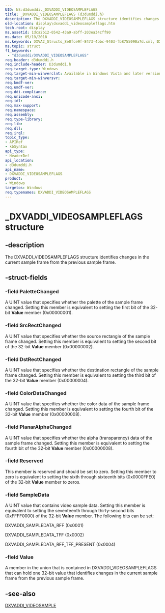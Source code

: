 ```yaml
---
UID: NS:d3dumddi._DXVADDI_VIDEOSAMPLEFLAGS
title: _DXVADDI_VIDEOSAMPLEFLAGS (d3dumddi.h)
description: The DXVADDI_VIDEOSAMPLEFLAGS structure identifies changes in the current sample frame from the previous sample frame.
old-location: display\dxvaddi_videosampleflags.htm
tech.root: display
ms.assetid: 1dca2b12-0542-43a9-abff-203ea34cff90
ms.date: 05/10/2018
ms.keywords: DXVA2_Structs_8e0fce9f-8473-4bbc-9403-fb8755090a7d.xml, DXVADDI_VIDEOSAMPLEFLAGS, DXVADDI_VIDEOSAMPLEFLAGS structure [Display Devices], _DXVADDI_VIDEOSAMPLEFLAGS, d3dumddi/DXVADDI_VIDEOSAMPLEFLAGS, display.dxvaddi_videosampleflags
ms.topic: struct
f1_keywords:
 - "d3dumddi/DXVADDI_VIDEOSAMPLEFLAGS"
req.header: d3dumddi.h
req.include-header: D3dumddi.h
req.target-type: Windows
req.target-min-winverclnt: Available in Windows Vista and later versions of the Windows operating systems.
req.target-min-winversvr: 
req.kmdf-ver: 
req.umdf-ver: 
req.ddi-compliance: 
req.unicode-ansi: 
req.idl: 
req.max-support: 
req.namespace: 
req.assembly: 
req.type-library: 
req.lib: 
req.dll: 
req.irql: 
topic_type:
- APIRef
- kbSyntax
api_type:
- HeaderDef
api_location:
- d3dumddi.h
api_name:
- DXVADDI_VIDEOSAMPLEFLAGS
product:
- Windows
targetos: Windows
req.typenames: DXVADDI_VIDEOSAMPLEFLAGS
---
```


# _DXVADDI_VIDEOSAMPLEFLAGS structure


## -description


The DXVADDI_VIDEOSAMPLEFLAGS structure identifies changes in the current sample frame from the previous sample frame.


## -struct-fields




### -field PaletteChanged

A UINT value that specifies whether the palette of the sample frame changed. Setting this member is equivalent to setting the first bit of the 32-bit <b>Value</b> member (0x00000001).


### -field SrcRectChanged

A UINT value that specifies whether the source rectangle of the sample frame changed. Setting this member is equivalent to setting the second bit of the 32-bit <b>Value</b> member (0x00000002).


### -field DstRectChanged

A UINT value that specifies whether the destination rectangle of the sample frame changed. Setting this member is equivalent to setting the third bit of the 32-bit <b>Value</b> member (0x00000004).


### -field ColorDataChanged

A UINT value that specifies whether the color data of the sample frame changed. Setting this member is equivalent to setting the fourth bit of the 32-bit <b>Value</b> member (0x00000008).


### -field PlanarAlphaChanged

A UINT value that specifies whether the alpha (transparency) data of the sample frame changed. Setting this member is equivalent to setting the fourth bit of the 32-bit <b>Value</b> member (0x00000008).


### -field Reserved

This member is reserved and should be set to zero. Setting this member to zero is equivalent to setting the sixth through sixteenth bits (0x0000FFE0) of the 32-bit <b>Value</b> member to zeros.


### -field SampleData

A UINT value that contains video sample data. Setting this member is equivalent to setting the seventeenth through thirty-second bits (0xFFFF0000) of the 32-bit <b>Value</b> member. The following bits can be set:

DXVADDI_SAMPLEDATA_RFF (0x0001)

DXVADDI_SAMPLEDATA_TFF (0x0002)

DXVADDI_SAMPLEDATA_RFF_TFF_PRESENT (0x0004) 


### -field Value

A member in the union that is contained in DXVADDI_VIDEOSAMPLEFLAGS that can hold one 32-bit value that identifies changes in the current sample frame from the previous sample frame.


## -see-also




<a href="https://docs.microsoft.com/windows-hardware/drivers/ddi/d3dumddi/ns-d3dumddi-_dxvaddi_videosample">DXVADDI_VIDEOSAMPLE</a>
 

 

